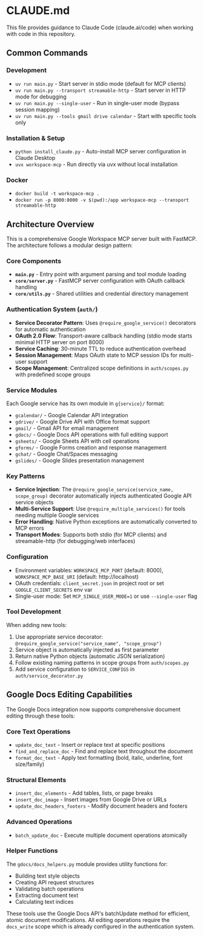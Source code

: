 # CLAUDE.md

This file provides guidance to Claude Code (claude.ai/code) when working with code in this repository.

## Common Commands

### Development
- `uv run main.py` - Start server in stdio mode (default for MCP clients)
- `uv run main.py --transport streamable-http` - Start server in HTTP mode for debugging
- `uv run main.py --single-user` - Run in single-user mode (bypass session mapping)
- `uv run main.py --tools gmail drive calendar` - Start with specific tools only

### Installation & Setup
- `python install_claude.py` - Auto-install MCP server configuration in Claude Desktop
- `uvx workspace-mcp` - Run directly via uvx without local installation

### Docker
- `docker build -t workspace-mcp .`
- `docker run -p 8000:8000 -v $(pwd):/app workspace-mcp --transport streamable-http`

## Architecture Overview

This is a comprehensive Google Workspace MCP server built with FastMCP. The architecture follows a modular design pattern:

### Core Components
- **`main.py`** - Entry point with argument parsing and tool module loading
- **`core/server.py`** - FastMCP server configuration with OAuth callback handling  
- **`core/utils.py`** - Shared utilities and credential directory management

### Authentication System (`auth/`)
- **Service Decorator Pattern**: Uses `@require_google_service()` decorators for automatic authentication
- **OAuth 2.0 Flow**: Transport-aware callback handling (stdio mode starts minimal HTTP server on port 8000)
- **Service Caching**: 30-minute TTL to reduce authentication overhead
- **Session Management**: Maps OAuth state to MCP session IDs for multi-user support
- **Scope Management**: Centralized scope definitions in `auth/scopes.py` with predefined scope groups

### Service Modules
Each Google service has its own module in `g{service}/` format:
- `gcalendar/` - Google Calendar API integration
- `gdrive/` - Google Drive API with Office format support  
- `gmail/` - Gmail API for email management
- `gdocs/` - Google Docs API operations with full editing support
- `gsheets/` - Google Sheets API with cell operations
- `gforms/` - Google Forms creation and response management
- `gchat/` - Google Chat/Spaces messaging
- `gslides/` - Google Slides presentation management

### Key Patterns
- **Service Injection**: The `@require_google_service(service_name, scope_group)` decorator automatically injects authenticated Google API service objects
- **Multi-Service Support**: Use `@require_multiple_services()` for tools needing multiple Google services
- **Error Handling**: Native Python exceptions are automatically converted to MCP errors
- **Transport Modes**: Supports both stdio (for MCP clients) and streamable-http (for debugging/web interfaces)

### Configuration
- Environment variables: `WORKSPACE_MCP_PORT` (default: 8000), `WORKSPACE_MCP_BASE_URI` (default: http://localhost)
- OAuth credentials: `client_secret.json` in project root or set `GOOGLE_CLIENT_SECRETS` env var
- Single-user mode: Set `MCP_SINGLE_USER_MODE=1` or use `--single-user` flag

### Tool Development
When adding new tools:
1. Use appropriate service decorator: `@require_google_service("service_name", "scope_group")`
2. Service object is automatically injected as first parameter
3. Return native Python objects (automatic JSON serialization)
4. Follow existing naming patterns in scope groups from `auth/scopes.py`
5. Add service configuration to `SERVICE_CONFIGS` in `auth/service_decorator.py`

## Google Docs Editing Capabilities

The Google Docs integration now supports comprehensive document editing through these tools:

### Core Text Operations
- `update_doc_text` - Insert or replace text at specific positions
- `find_and_replace_doc` - Find and replace text throughout the document
- `format_doc_text` - Apply text formatting (bold, italic, underline, font size/family)

### Structural Elements
- `insert_doc_elements` - Add tables, lists, or page breaks
- `insert_doc_image` - Insert images from Google Drive or URLs
- `update_doc_headers_footers` - Modify document headers and footers

### Advanced Operations
- `batch_update_doc` - Execute multiple document operations atomically

### Helper Functions
The `gdocs/docs_helpers.py` module provides utility functions for:
- Building text style objects
- Creating API request structures
- Validating batch operations
- Extracting document text
- Calculating text indices

These tools use the Google Docs API's batchUpdate method for efficient, atomic document modifications. All editing operations require the `docs_write` scope which is already configured in the authentication system.
